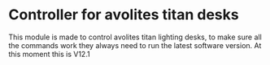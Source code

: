 # Controller for avolites titan desks
This module is made to control avolites titan lighting desks, to make sure all the commands work they always need to run the latest software version.
At this moment this is V12.1
